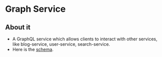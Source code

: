 # Graph Service
## About it
- A GraphQL service which allows clients to interact with other services, like blog-service, user-service, search-service.
- Here is the [schema](./schema/schema.graphqls).